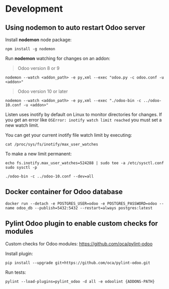 # Development

## Using nodemon to auto restart Odoo server

Install **nodemon** node package:

```
npm install -g nodemon
```

Run **nodemon** watching for changes on an addon:

> Odoo version 8 or 9

```
nodemon --watch <addon_path> -e py,xml --exec "odoo.py -c odoo.conf -u <addon>"
```

> Odoo version 10 or later

```
nodemon --watch <addon_path> -e py,xml --exec "./odoo-bin -c ../odoo-10.conf -u <addon>"
```

Listen uses inotify by default on Linux to monitor directories for changes. If you get an error like `OSError: inotify watch limit reached` you must set a new watch limit.

You can get your current inotify file watch limit by executing:

    cat /proc/sys/fs/inotify/max_user_watches

To make a new limit permanent:

    echo fs.inotify.max_user_watches=524288 | sudo tee -a /etc/sysctl.conf
    sudo sysctl -p

```
./odoo-bin -c ../odoo-10.conf --dev=all
```

## Docker container for Odoo database

```
docker run --detach -e POSTGRES_USER=odoo -e POSTGRES_PASSWORD=odoo --name odoo_db --publish=5432:5432 --restart=always postgres:latest
```

## Pylint Odoo plugin to enable custom checks for modules

Custom checks for Odoo modules: <https://github.com/oca/pylint-odoo>

Install plugin:

```
pip install --upgrade git+https://github.com/oca/pylint-odoo.git
```

Run tests:

```
pylint --load-plugins=pylint_odoo -d all -e odoolint {ADDONS-PATH}
```
